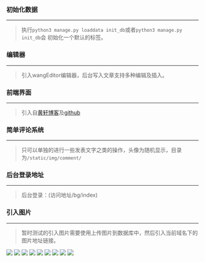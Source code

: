 ### 初始化数据
------------
> 执行`python3 manage.py loaddata init_db`或者`python3 manage.py init_db`会
初始化一个默认的标签。 

### 编辑器 
------------
> 引入wangEditor编辑器，后台写入文章支持多种编辑及插入。 

### 前端界面
------------
> 引入自[黄轩博客](https://huangxuan.me)及[github](https://github.com/huxpro) 

### 简单评论系统
------------
> 只可以单独的进行一些发表文字之类的操作，头像为随机显示，目录为`/static/img/comment/`  

### 后台登录地址
------------
> 后台登录：(访问地址/bg/index)

### 引入图片
------------
> 暂时测试的引入图片需要使用上传图片到数据库中，然后引入当前域名下的图片地址链接。

![](https://raw.githubusercontent.com/luxutao/blog/master/image/WX20171228-144627@2x.png)
![](https://raw.githubusercontent.com/luxutao/blog/master/image/WX20171228-145150@2x.png)
![](https://raw.githubusercontent.com/luxutao/blog/master/image/WX20171228-145327@2x.png)
![](https://raw.githubusercontent.com/luxutao/blog/master/image/WX20171228-145717@2x.png)
![](https://raw.githubusercontent.com/luxutao/blog/master/image/WX20171228-145745@2x.png)
![](https://raw.githubusercontent.com/luxutao/blog/master/image/WX20171228-145819@2x.png)
![](https://raw.githubusercontent.com/luxutao/blog/master/image/WX20171228-145836@2x.png)
![](https://raw.githubusercontent.com/luxutao/blog/master/image/WX20171228-150030@2x.png)
![](https://raw.githubusercontent.com/luxutao/blog/master/image/WX20171228-150850@2x.png)